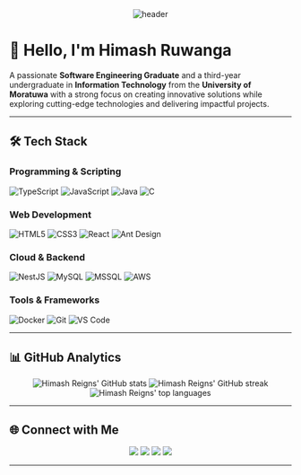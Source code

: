 <div align="center">
  <img src="https://raw.githubusercontent.com/himashreigns/himashreigns/main/header.svg" alt="header" />
</div>


# 👋 Hello, I'm **Himash Ruwanga**

A passionate **Software Engineering Graduate** and a third-year undergraduate in **Information Technology** from the **University of Moratuwa** with a strong focus on creating innovative solutions while exploring cutting-edge technologies and delivering impactful projects.

---

## 🛠️ **Tech Stack**

### Programming & Scripting
![TypeScript](https://img.shields.io/badge/TypeScript-3178C6?style=for-the-badge&logo=typescript&logoColor=white)
![JavaScript](https://img.shields.io/badge/JavaScript-F7DF1E?style=for-the-badge&logo=javascript&logoColor=black)
![Java](https://img.shields.io/badge/Java-ED8B00?style=for-the-badge&logo=java&logoColor=white)
![C](https://img.shields.io/badge/C-A8B9CC?style=for-the-badge&logo=c&logoColor=white)

### Web Development
![HTML5](https://img.shields.io/badge/HTML5-E34F26?style=for-the-badge&logo=html5&logoColor=white)
![CSS3](https://img.shields.io/badge/CSS3-1572B6?style=for-the-badge&logo=css3&logoColor=white)
![React](https://img.shields.io/badge/React-20232A?style=for-the-badge&logo=react&logoColor=61DAFB)
![Ant Design](https://img.shields.io/badge/Ant%20Design-0170FE?style=for-the-badge&logo=antdesign&logoColor=white)

### Cloud & Backend
![NestJS](https://img.shields.io/badge/NestJS-E0234E?style=for-the-badge&logo=nestjs&logoColor=white)
![MySQL](https://img.shields.io/badge/MySQL-4479A1?style=for-the-badge&logo=mysql&logoColor=white)
![MSSQL](https://img.shields.io/badge/Microsoft%20SQL%20Server-CC2927?style=for-the-badge&logo=microsoft-sql-server&logoColor=white)
![AWS](https://img.shields.io/badge/Amazon_AWS-232F3E?style=for-the-badge&logo=amazon-aws&logoColor=white)

### Tools & Frameworks
![Docker](https://img.shields.io/badge/Docker-2496ED?style=for-the-badge&logo=docker&logoColor=white)
![Git](https://img.shields.io/badge/Git-F05032?style=for-the-badge&logo=git&logoColor=white)
![VS Code](https://img.shields.io/badge/VS_Code-0078D4?style=for-the-badge&logo=visual-studio-code&logoColor=white)

---

## 📊 **GitHub Analytics**

<div align="center">
  <img src="https://github-readme-stats.vercel.app/api?username=himashreigns&show_icons=true&theme=radical" alt="Himash Reigns' GitHub stats" />
  <img src="https://github-readme-streak-stats.herokuapp.com/?user=himashreigns&theme=radical" alt="Himash Reigns' GitHub streak" />
  <img src="https://github-readme-stats.vercel.app/api/top-langs/?username=himashreigns&layout=compact&theme=radical" alt="Himash Reigns' top languages" />
</div>


---

## 🌐 **Connect with Me**
<div align="center">
  <a href="https://www.linkedin.com/in/himash-ruwanga/"><img src="https://img.shields.io/badge/LinkedIn-0077B5?style=for-the-badge&logo=linkedin&logoColor=white" /></a>
  <a href="https://x.com/Himash01"><img src="https://img.shields.io/badge/Twitter-1DA1F2?style=for-the-badge&logo=twitter&logoColor=white" /></a>
  <a href="https://github.com/himashreigns"><img src="https://img.shields.io/badge/GitHub-100000?style=for-the-badge&logo=github&logoColor=white" /></a>
  <a href="mailto:himashreigns@gmail.com"><img src="https://img.shields.io/badge/Email-D14836?style=for-the-badge&logo=gmail&logoColor=white" /></a>
</div>


---
